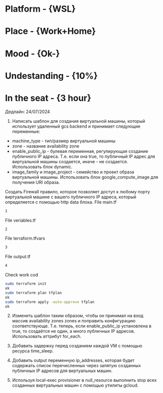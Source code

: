 # Platform     - {WSL}
# Place        - {Work+Home}
# Mood         - {Ok-}
# Undestanding - {10%}
# In the seat  - {3 hour}

Дедлайн: 24/07/2024




1. Написать шаблон для создания виртуальной машины, который использует удаленный gcs backend и принимает следующие переменные:
- machine_type - тип/размер виртуальной машины
- zone - название availability zone
- enable_public_ip - булевая переменная, регулирующая создание публичного IP адреса. Т.е. если она true, то публичный IP адрес для виртуальной машины создается, иначе - не создается. Использовать блок dynamic.
- image_family и image_project - семейство и проект образа виртуальной машины. Использовать блок google_compute_image для получения URI образа.

Создать Firewall правило, которое позволяет доступ к любому порту виртуальной машине с вашего публичного IP адреса, который определяется с помощью http data блока.
File main.tf
```bash
1
```
File veriables.tf
```bash
2
```
File terraform.tfvars
```bash
3
```
File output.tf
```bash
4
```
Check work cod 
```bash
sudo terraform init
ok
sudo terraform plan tfplan
ok
sudo terraform apply -auto-approve tfplan
ok
```

2. Изменить шаблон таким образом, чтобы он принимал на вход массив availability zones zones и поправить конфигурацию соответствующе. Т.е. теперь, если enable_public_ip установлена в true, то создаётся не один, а много публичных IP адресов. Использовать аттрибут for_each.

3. Добавить задержку перед созданием каждой VM с помощью ресурса time_sleep.

4. Добавить output переменную ip_addresses, которая будет содержать список перечисленных через запятую созданных публичных IP адресов для виртуальных машин.

5. Используя local-exec provisioner в null_resource выполнить stop всех созданных виртуальных машин с помощью утилиты gcloud.